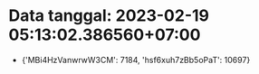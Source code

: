 # Data tanggal: 2023-02-19 05:13:02.386560+07:00

* {'MBi4HzVanwrwW3CM': 7184, 'hsf6xuh7zBb5oPaT': 10697}
